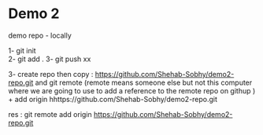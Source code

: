 # Demo 2

demo repo - locally 

1- git init   
2- git add . 
3- git push  xx

3- create repo then copy : https://github.com/Shehab-Sobhy/demo2-repo.git
and  git remote (remote means someone else but not this computer where we are going to use to 
add a reference to the remote repo on githup )  + add origin hhttps://github.com/Shehab-Sobhy/demo2-repo.git

res : git remote add origin https://github.com/Shehab-Sobhy/demo2-repo.git
